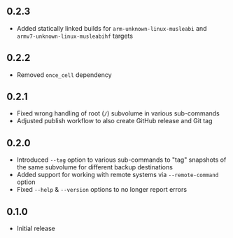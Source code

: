 0.2.3
-----
- Added statically linked builds for `arm-unknown-linux-musleabi` and
  `armv7-unknown-linux-musleabihf` targets


0.2.2
-----
- Removed `once_cell` dependency


0.2.1
-----
- Fixed wrong handling of root (`/`) subvolume in various sub-commands
- Adjusted publish workflow to also create GitHub release and Git tag


0.2.0
-----
- Introduced `--tag` option to various sub-commands to "tag" snapshots
  of the same subvolume for different backup destinations
- Added support for working with remote systems via `--remote-command`
  option
- Fixed `--help` & `--version` options to no longer report errors


0.1.0
-----
- Initial release
